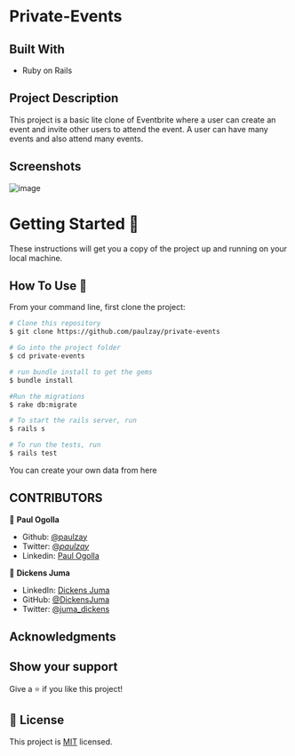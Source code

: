 # Private-Events

## Built With

- Ruby on Rails

## Project Description

This project is a basic lite clone of Eventbrite where a user can create an event and invite other users to attend the event. A user can have many events and also attend many events.

## Screenshots

![image](https://user-images.githubusercontent.com/29974825/91210861-80894d00-e716-11ea-9910-50f7542a545a.png)

# Getting Started 🚀

These instructions will get you a copy of the project up and running on your local machine.

## How To Use 🔧

From your command line, first clone the project:

```bash
# Clone this repository
$ git clone https://github.com/paulzay/private-events

# Go into the project folder
$ cd private-events

# run bundle install to get the gems
$ bundle install

#Run the migrations
$ rake db:migrate

# To start the rails server, run
$ rails s

# To run the tests, run
$ rails test
```

You can create your own data from here

## CONTRIBUTORS

👤 **Paul Ogolla**

- Github: [@paulzay](https://github.com/paulzay)
- Twitter: [@_paulzay_](https://twitter.com/_paulzay_)
- Linkedin: [Paul Ogolla](https://linkedin.com/in/paulogolla)

👤 **Dickens Juma**

- LinkedIn: [Dickens Juma](https://www.linkedin.com/in/dickens-juma/)
- GitHub: [@DickensJuma](https://github.com/DickensJuma)
- Twitter: [@juma_dickens](https://twitter.com/juma_dickens)

## Acknowledgments

## Show your support

Give a ⭐️ if you like this project!

## 📝 License

This project is [MIT](lic.url) licensed.

